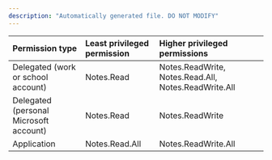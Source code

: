 ```yaml
---
description: "Automatically generated file. DO NOT MODIFY"
---
```


|Permission type|Least privileged permission|Higher privileged permissions|
|:---|:---|:---|
|Delegated (work or school account)|Notes.Read|Notes.ReadWrite, Notes.Read.All, Notes.ReadWrite.All|
|Delegated (personal Microsoft account)|Notes.Read|Notes.ReadWrite|
|Application|Notes.Read.All|Notes.ReadWrite.All|

